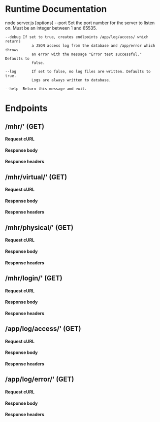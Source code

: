# Runtime Documentation
node server.js [options]
    --port	Set the port number for the server to listen on. Must be an integer
                between 1 and 65535.

    --debug	If set to true, creates endlpoints /app/log/access/ which returns
                a JSON access log from the database and /app/error which throws 
                an error with the message "Error test successful." Defaults to 
                false.

    --log		If set to false, no log files are written. Defaults to true.
                Logs are always written to database.

    --help	Return this message and exit.

# Endpoints

## /mhr/' (GET)
#### Request cURL

#### Response body

#### Response headers


## /mhr/virtual/' (GET)
#### Request cURL

#### Response body

#### Response headers


## /mhr/physical/' (GET)
#### Request cURL

#### Response body

#### Response headers


## /mhr/login/' (GET)
#### Request cURL

#### Response body

#### Response headers


## /app/log/access/' (GET)
#### Request cURL

#### Response body

#### Response headers


## /app/log/error/' (GET)
#### Request cURL

#### Response body

#### Response headers



